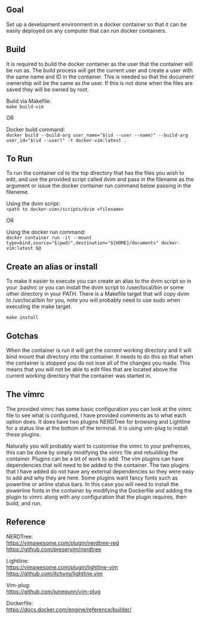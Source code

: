 ## Goal
Set up a development environment in a docker container so that it can be easily deployed on any computer that can run docker containers.

## Build
It is required to build the docker container as the user that the container will be run as. The build process will get
the current user and create a user with the same name and ID in the container. This is needed so that the document
ownership will be the same as the user. If this is not done when the files are saved they will be owned by root.

Build via Makefile:  
`make build-vim`  

OR

Docker build command:  
`docker build --build-arg user_name="$(id --user --name)" --build-arg user_id="$(id --user)" -t docker-vim:latest .`

## To Run
To run the container cd to the top directory that has the files you wish to edit, and use the provided script called dvim and pass in the filename as the argument or issue the docker
container run command below passing in the fileneme.

Using the dvim script:  
`<path to docker-vim>/scripts/dvim <filename>`

OR

Using the docker run command:  
`docker container run -it --mount type=bind,source="$(pwd)",destination="${HOME}/documents" docker-vim:latest $@`

## Create an alias or install
To make it easier to execute you can create an alias to the dvim script so in your .bashrc or you can install the dvim
script to /user/local/bin or some other directory in your PATH. There is a Makefile target that will copy dvim to
/usr/local/bin for you, note you will probably need to use sudo when executing the make target.

`make install`

## Gotchas
When the container is run it will get the corrent working directory and it will bind mount that directory into the
container. It needs to do this so that when the container is stopped you do not lose all of the changes you made. This
means that you will not be able to edit files that are located above the current working directory that the container
was started in.

## The vimrc
The provided vimrc has some basic configuration you can look at the vimrc file to see what is configured, I have
provided comments as to what each option does. It does have two plugins NERDTree for browsing and Lightline for a status
line at the bottom of the terminal. It is using vim-plug to install these plugins.

Naturally you will probably want to customise the vimrc to your prefrences, this can be done by simply modifying the
vimrc file and rebuilding the container. Plugins can be a bit of work to add. The vim plugins can have dependencies that
will need to be added to the container. The two plugins that I have added do not have any external dependencies so they
were easy to add and why they are here. Some plugins want fancy fonts such as powerline or airline status bars. In this
case you will need to install the powerline fonts in the container by modifying the Dockerfile and adding the plugin to
vimrc along with any configuration that the plugin requires, then build, and run.

## Reference
NERDTree:  
https://vimawesome.com/plugin/nerdtree-red  
https://github.com/preservim/nerdtree

Lightline:  
https://vimawesome.com/plugin/lightline-vim  
https://github.com/itchyny/lightline.vim

Vim-plug:  
https://github.com/junegunn/vim-plug

Dockerfile:  
https://docs.docker.com/engine/reference/builder/
